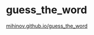 # guess_the_word
<a href="https://mihinov.github.io/guess_the_word">mihinov.github.io/guess_the_word</a>
